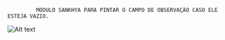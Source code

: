              MODULO SANKHYA PARA PINTAR O CAMPO DE OBSERVAÇÃO CASO ELE ESTEJA VAZIO.




![Alt text](https://i.imgur.com/neJRJzW.png "SCREENSHOT")
